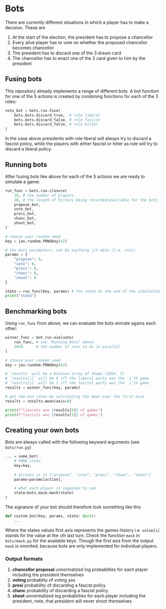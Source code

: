 # Bots

There are currently different situations in which a player has to make a decision. These are

1. At the start of the election, the president has to propose a chancellor
2. Every alive player has to vote on whether the proposed chancellor becomes chancellor
3. The president has to discard one of the 3 drawn card
4. The chancellor has to enact one of the 2 card given to him by the president

## Fusing bots

This repository already implements a range of different bots. A bot function for one of the 5 actions is created by combining functions for each of the 3 roles:

``` python
vote_bot = bots.run.fuse(
    bots.bots.discard_true,  # role liberal
    bots.bots.discard_false, # role fascist
    bots.bots.discard_false, # role hitler
)
```

In the case above presidents with role liberal will always try to discard a fascist policy, while the players with either fascist or hitler as role will try to discard a liberal policy.

## Running bots

After fusing bots like above for each of the 5 actions we are ready to simulate a game:

``` python
run_func = bots.run.closure(
    10, # the number of players
    30, # the length of history being recorded/available for the bots to see
    propose_bot,
    vote_bot,
    presi_bot,
    chanc_bot,
    shoot_bot,
)

# choose your random seed
key = jax.random.PRNGKey(42)

# the bots parameters: can be anything jit-able (i.e. ints)
params = {
    "propose": 0,
    "vote": 0,
    "presi": 0,
    "chanc": 0,
    "shoot": 0
}

state = run_func(key, params) # the state at the end of the simulation
print("state")
```

## Benchmarking bots

Using `run_func` from above, we can evaluate the bots winrate agains each other:

``` python
winner_func = bot.run.evaluate(
    run_func, # see "Running Bots" above
    1024      # the number of runs to do in parallel
)

# choose your random seed
key = jax.random.PRNGKey(42)

# `results` will be a boolean array of shape (1024, 2)
# `results[i]` will be 0 iff the liberal party won the `i`th game
# `results[i]` will be 1 iff the fascist party won the `i`th game
results = winner_func(key, params)

# get the win rates by calculating the mean over the first axis
results = results.mean(axis=0)

print(f"liberals won {results[0]} of games")
print(f"fascists won {results[1]} of games")
```

## Creating your own bots

Bots are always called with the following keyward arguments (see `bots/run.py`)

``` python
... = some_bot(
    # PRNG state
    key=key,
    
    # actions is in {"propose", "vote", "presi", "chanc", "shoot"}
    params=params[action], 

    # what each player is supposed to see
    state=bots.mask.mask(state)
)
```

The signature of your bot should therefore look something like this

``` python
def custom_bot(key, params, state: dict):
    ...
```

Where the states values first axis represents the games history i.e. `value[i]` stands for the value at the `i`th last turn. Check the function `mask` in `bots/mask.py` for the available keys. Though the first axis from the output `mask` is ommited, because bots are only implemented for individual players.

### Output formats

1. __chancellor proposal__ unnormalized log probablities for each player including the president themselves
2. __voting__ probablity of voting yes
3. __presi__ probability of discarding a fascist policy
4. __chanc__ probability of discarding a fascist policy
5. __shoot__ unnormalized log probablities for each player including the president, note, that president will never shoot themselves
